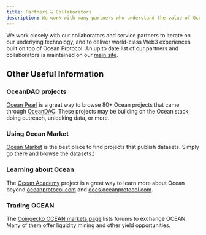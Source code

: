 ```yaml
---
title: Partners & Collaborators
description: We work with many partners who understand the value of Ocean
---
```


We work closely with our collaborators and service partners to iterate on our underlying technology, and to deliver world-class Web3 experiences built on top of Ocean Protocol. An up to date list of our partners and collaborators is maintained on our [main site](https://oceanprotocol.com/collaborators).

## Other Useful Information

### OceanDAO projects

[Ocean Pearl](https://oceanpearl.io/projects) is a great way to browse 80+ Ocean projects that came through [OceanDAO](https://oceanprotocol.com/dao). These projects may be building on the Ocean stack, doing outreach, unlocking data, or more.

### Using Ocean Market

[Ocean Market](https://market.oceanprotocol.com) is the best place to find projects that publish datasets. Simply go there and browse the datasets:)

### Learning about Ocean

The [Ocean Academy](https://oceanacademy.io/) project is a great way to learn more about Ocean beyond [oceanprotocol.com](https://www.oceanprotocol.com) and [docs.oceanprotocol.com](https://docs.oceanprotocol.com).

### Trading OCEAN

The [Coingecko OCEAN markets page](https://www.coingecko.com/en/coins/ocean-protocol#markets) lists forums to exchange OCEAN. Many of them offer liquidity mining and other yield opportunities.

